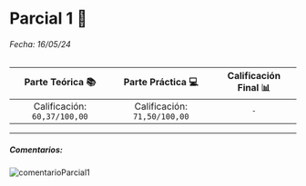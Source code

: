 # Parcial 1 📝

###### Fecha: 16/05/24


|Parte Teórica 📚|Parte Práctica 💻|Calificación Final 📊|
| :---: | :---: | :---: |
| Calificación: `60,37/100,00` | Calificación: `71,50/100,00` |`-`|

---
##### Comentarios: 

![comentarioParcial1](https://github.com/louisrubin/prog3/assets/72027738/0495eb46-8d12-4fa4-bba7-8a4d39d481e5)
